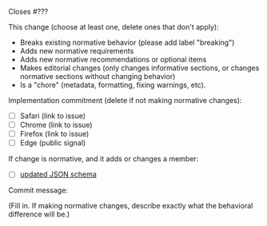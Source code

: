 Closes #???

This change (choose at least one, delete ones that don't apply):

* Breaks existing normative behavior (please add label "breaking")
* Adds new normative requirements
* Adds new normative recommendations or optional items
* Makes editorial changes (only changes informative sections, or
  changes normative sections without changing behavior)
* Is a "chore" (metadata, formatting, fixing warnings, etc).

Implementation commitment (delete if not making normative changes):

* [ ] Safari (link to issue)
* [ ] Chrome (link to issue)
* [ ] Firefox (link to issue)
* [ ] Edge (public signal)

If change is normative, and it adds or changes a member:

* [ ] [updated JSON schema](https://github.com/SchemaStore/schemastore/blob/master/src/schemas/json/web-manifest.json)

Commit message:

(Fill in. If making normative changes, describe exactly what the behavioral
difference will be.)
